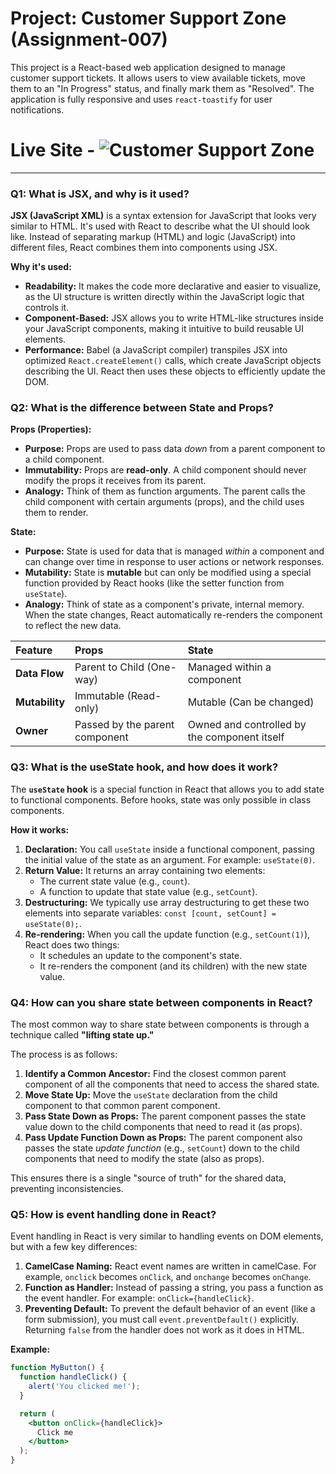 # Project: Customer Support Zone (Assignment-007)

This project is a React-based web application designed to manage customer support tickets. It allows users to view available tickets, move them to an "In Progress" status, and finally mark them as "Resolved". The application is fully responsive and uses `react-toastify` for user notifications.

# Live Site - ![Customer Support Zone](https://customersupportzonee.netlify.app/)

---

### Q1: What is JSX, and why is it used?

**JSX (JavaScript XML)** is a syntax extension for JavaScript that looks very similar to HTML. It's used with React to describe what the UI should look like. Instead of separating markup (HTML) and logic (JavaScript) into different files, React combines them into components using JSX.

**Why it's used:**
- **Readability:** It makes the code more declarative and easier to visualize, as the UI structure is written directly within the JavaScript logic that controls it.
- **Component-Based:** JSX allows you to write HTML-like structures inside your JavaScript components, making it intuitive to build reusable UI elements.
- **Performance:** Babel (a JavaScript compiler) transpiles JSX into optimized `React.createElement()` calls, which create JavaScript objects describing the UI. React then uses these objects to efficiently update the DOM.

### Q2: What is the difference between State and Props?

**Props (Properties):**
- **Purpose:** Props are used to pass data *down* from a parent component to a child component.
- **Immutability:** Props are **read-only**. A child component should never modify the props it receives from its parent.
- **Analogy:** Think of them as function arguments. The parent calls the child component with certain arguments (props), and the child uses them to render.

**State:**
- **Purpose:** State is used for data that is managed *within* a component and can change over time in response to user actions or network responses.
- **Mutability:** State is **mutable** but can only be modified using a special function provided by React hooks (like the setter function from `useState`).
- **Analogy:** Think of state as a component's private, internal memory. When the state changes, React automatically re-renders the component to reflect the new data.

| Feature | Props | State |
| :--- | :--- | :--- |
| **Data Flow** | Parent to Child (One-way) | Managed within a component |
| **Mutability** | Immutable (Read-only) | Mutable (Can be changed) |
| **Owner** | Passed by the parent component | Owned and controlled by the component itself |

### Q3: What is the useState hook, and how does it work?

The **`useState` hook** is a special function in React that allows you to add state to functional components. Before hooks, state was only possible in class components.

**How it works:**
1.  **Declaration:** You call `useState` inside a functional component, passing the initial value of the state as an argument. For example: `useState(0)`.
2.  **Return Value:** It returns an array containing two elements:
    - The current state value (e.g., `count`).
    - A function to update that state value (e.g., `setCount`).
3.  **Destructuring:** We typically use array destructuring to get these two elements into separate variables: `const [count, setCount] = useState(0);`.
4.  **Re-rendering:** When you call the update function (e.g., `setCount(1)`), React does two things:
    - It schedules an update to the component's state.
    - It re-renders the component (and its children) with the new state value.

### Q4: How can you share state between components in React?

The most common way to share state between components is through a technique called **"lifting state up."**

The process is as follows:
1.  **Identify a Common Ancestor:** Find the closest common parent component of all the components that need to access the shared state.
2.  **Move State Up:** Move the `useState` declaration from the child component to that common parent component.
3.  **Pass State Down as Props:** The parent component passes the state value down to the child components that need to read it (as props).
4.  **Pass Update Function Down as Props:** The parent component also passes the state *update function* (e.g., `setCount`) down to the child components that need to modify the state (also as props).

This ensures there is a single "source of truth" for the shared data, preventing inconsistencies.

### Q5: How is event handling done in React?

Event handling in React is very similar to handling events on DOM elements, but with a few key differences:

1.  **CamelCase Naming:** React event names are written in camelCase. For example, `onclick` becomes `onClick`, and `onchange` becomes `onChange`.
2.  **Function as Handler:** Instead of passing a string, you pass a function as the event handler. For example: `onClick={handleClick}`.
3.  **Preventing Default:** To prevent the default behavior of an event (like a form submission), you must call `event.preventDefault()` explicitly. Returning `false` from the handler does not work as it does in HTML.

**Example:**
```jsx
function MyButton() {
  function handleClick() {
    alert('You clicked me!');
  }

  return (
    <button onClick={handleClick}>
      Click me
    </button>
  );
}